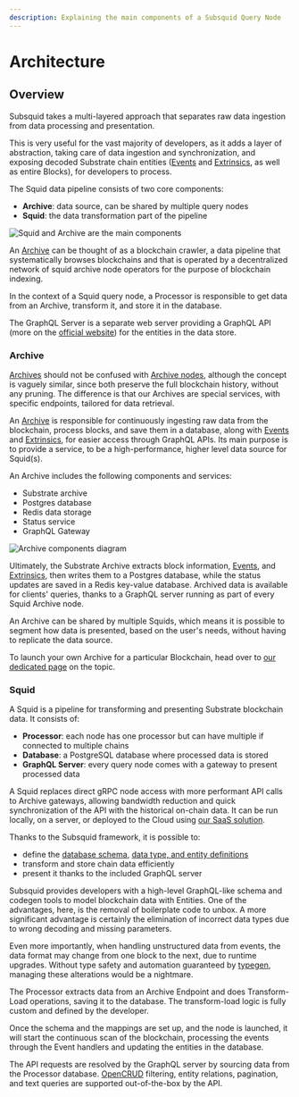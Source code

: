```yaml
---
description: Explaining the main components of a Subsquid Query Node
---
```


# Architecture

## Overview

Subsquid takes a multi-layered approach that separates raw data ingestion from data processing and presentation.

This is very useful for the vast majority of developers, as it adds a layer of abstraction, taking care of data ingestion and synchronization, and exposing decoded Substrate chain entities ([Events](substrate.md#events) and [Extrinsics](substrate.md#extrinsics), as well as entire Blocks), for developers to process.

The Squid data pipeline consists of two core components:

* **Archive**: data source, can be shared by multiple query nodes
* **Squid**: the data transformation part of the pipeline

![Squid and Archive are the main components](<../.gitbook/assets/Squid Architecture.png>)

An [Archive](architecture.md#squid-archive) can be thought of as a blockchain crawler, a data pipeline that systematically browses blockchains and that is operated by a decentralized network of squid archive node operators for the purpose of blockchain indexing.

In the context of a Squid query node, a Processor is responsible to get data from an Archive, transform it, and store it in the database.

The GraphQL Server is a separate web server providing a GraphQL API (more on the [official website](https://graphql.org)) for the entities in the data store.

### Archive

[Archives](architecture.md#squid-archive) should not be confused with [Archive nodes](https://wiki.polkadot.network/docs/maintain-sync#types-of-nodes), although the concept is vaguely similar, since both preserve the full blockchain history, without any pruning. The difference is that our Archives are special services, with specific endpoints, tailored for data retrieval.

An [Archive](architecture.md#squid-archive) is responsible for continuously ingesting raw data from the blockchain, process blocks, and save them in a database, along with [Events](substrate.md#events) and [Extrinsics](substrate.md#extrinsics), for easier access through GraphQL APIs. Its main purpose is to provide a service, to be a high-performance, higher level data source for Squid(s).

An Archive includes the following components and services:

* Substrate archive
* Postgres database
* Redis data storage
* Status service
* GraphQL Gateway

![Archive components diagram](<../.gitbook/assets/Squid Archive.png>)

Ultimately, the Substrate Archive extracts block information, [Events](substrate.md#events), and [Extrinsics](substrate.md#extrinsics), then writes them to a Postgres database, while the status updates are saved in a Redis key-value database. Archived data is available for clients' queries, thanks to a GraphQL server running as part of every Squid Archive node.

An Archive can be shared by multiple Squids, which means it is possible to segment how data is presented, based on the user's needs, without having to replicate the data source.

To launch your own Archive for a particular Blockchain, head over to [our dedicated page](../squid-archives/how-to-launch-a-squid-archive.md) on the topic.

### Squid

A Squid is a pipeline for transforming and presenting Substrate blockchain data. It consists of:

* **Processor**: each node has one processor but can have multiple if connected to multiple chains
* **Database**: a PostgreSQL database where processed data is stored
* **GraphQL Server**: every query node comes with a gateway to present processed data

A Squid replaces direct gRPC node access with more performant API calls to Archive gateways, allowing bandwidth reduction and quick synchronization of the API with the historical on-chain data. It can be run locally, on a server, or deployed to the Cloud using [our SaaS solution](../tutorial/deploy-your-squid.md).

Thanks to the Subsquid framework, it is possible to:

* define the [database schema](define-a-squid-schema.md), [data type, and entity definitions](substrate-support/generate-typescript-definitions.md)
* transform and store chain data efficiently
* present it thanks to the included GraphQL server

Subsquid provides developers with a high-level GraphQL-like schema and codegen tools to model blockchain data with Entities. One of the advantages, here, is the removal of boilerplate code to unbox. A more significant advantage is certainly the elimination of incorrect data types due to wrong decoding and missing parameters.

Even more importantly, when handling unstructured data from events, the data format may change from one block to the next, due to runtime upgrades. Without type safety and automation guaranteed by [typegen](typegen.md), managing these alterations would be a nightmare.

The Processor extracts data from an Archive Endpoint and does Transform-Load operations, saving it to the database. The transform-load logic is fully custom and defined by the developer.

Once the schema and the mappings are set up, and the node is launched, it will start the continuous scan of the blockchain, processing the events through the Event handlers and updating the entities in the database.

The API requests are resolved by the GraphQL server by sourcing data from the Processor database. [OpenCRUD](https://www.opencrud.org) filtering, entity relations, pagination, and text queries are supported out-of-the-box by the API.

